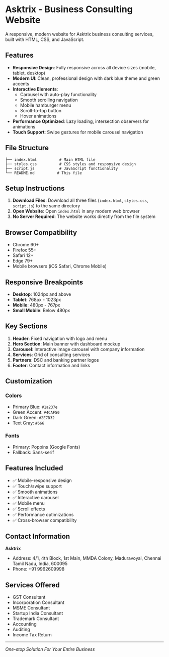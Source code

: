 # Asktrix - Business Consulting Website

A responsive, modern website for Asktrix business consulting services, built with HTML, CSS, and JavaScript.

## Features

-   **Responsive Design**: Fully responsive across all device sizes (mobile, tablet, desktop)
-   **Modern UI**: Clean, professional design with dark blue theme and green accents
-   **Interactive Elements**:
    -   Carousel with auto-play functionality
    -   Smooth scrolling navigation
    -   Mobile hamburger menu
    -   Scroll-to-top button
    -   Hover animations
-   **Performance Optimized**: Lazy loading, intersection observers for animations
-   **Touch Support**: Swipe gestures for mobile carousel navigation

## File Structure

```
├── index.html          # Main HTML file
├── styles.css          # CSS styles and responsive design
├── script.js           # JavaScript functionality
└── README.md          # This file
```

## Setup Instructions

1. **Download Files**: Download all three files (`index.html`, `styles.css`, `script.js`) to the same directory
2. **Open Website**: Open `index.html` in any modern web browser
3. **No Server Required**: The website works directly from the file system

## Browser Compatibility

-   Chrome 60+
-   Firefox 55+
-   Safari 12+
-   Edge 79+
-   Mobile browsers (iOS Safari, Chrome Mobile)

## Responsive Breakpoints

-   **Desktop**: 1024px and above
-   **Tablet**: 768px - 1023px
-   **Mobile**: 480px - 767px
-   **Small Mobile**: Below 480px

## Key Sections

1. **Header**: Fixed navigation with logo and menu
2. **Hero Section**: Main banner with dashboard mockup
3. **Carousel**: Interactive image carousel with company information
4. **Services**: Grid of consulting services
5. **Partners**: DSC and banking partner logos
6. **Footer**: Contact information and links

## Customization

### Colors

-   Primary Blue: `#1a237e`
-   Green Accent: `#4CAF50`
-   Dark Green: `#2E7D32`
-   Text Gray: `#666`

### Fonts

-   Primary: Poppins (Google Fonts)
-   Fallback: Sans-serif

## Features Included

-   ✅ Mobile-responsive design
-   ✅ Touch/swipe support
-   ✅ Smooth animations
-   ✅ Interactive carousel
-   ✅ Mobile menu
-   ✅ Scroll effects
-   ✅ Performance optimizations
-   ✅ Cross-browser compatibility

## Contact Information

**Asktrix**

-   Address: 4/1, 4th Block, 1st Main, MMDA Colony, Maduravoyal, Chennai Tamil Nadu, India, 600095
-   Phone: +91 9962609998

## Services Offered

-   GST Consultant
-   Incorporation Consultant
-   MSME Consultant
-   Startup India Consultant
-   Trademark Consultant
-   Accounting
-   Auditing
-   Income Tax Return

---

_One-stop Solution For Your Entire Business_
